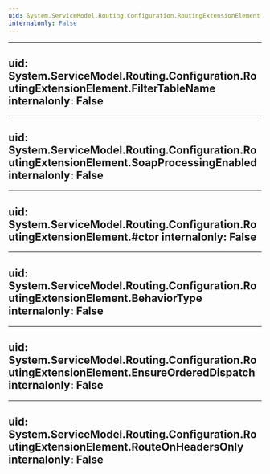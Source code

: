 ```yaml
---
uid: System.ServiceModel.Routing.Configuration.RoutingExtensionElement
internalonly: False
---
```


---
uid: System.ServiceModel.Routing.Configuration.RoutingExtensionElement.FilterTableName
internalonly: False
---

---
uid: System.ServiceModel.Routing.Configuration.RoutingExtensionElement.SoapProcessingEnabled
internalonly: False
---

---
uid: System.ServiceModel.Routing.Configuration.RoutingExtensionElement.#ctor
internalonly: False
---

---
uid: System.ServiceModel.Routing.Configuration.RoutingExtensionElement.BehaviorType
internalonly: False
---

---
uid: System.ServiceModel.Routing.Configuration.RoutingExtensionElement.EnsureOrderedDispatch
internalonly: False
---

---
uid: System.ServiceModel.Routing.Configuration.RoutingExtensionElement.RouteOnHeadersOnly
internalonly: False
---

